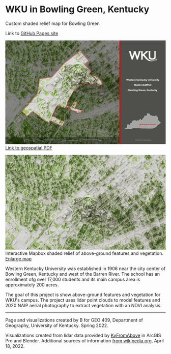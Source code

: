 # WKU in Bowling Green, Kentucky
Custom shaded relief map for Bowling Green

Link to [GitHub Pages site](https://tastyfreeze.github.io/bowling-green)

![WKU Campus area](Campus-map.jpg)
[Link to geospatial PDF](Campus-map.pdf)

![Link to Mapbox interactive map](preview-map.jpg)
Interactive Mapbox shaded relief of above-ground features and vegetation. [Enlarge map](map.html)

Western Kentucky University was established in 1906 near the city center of Bowling Green, Kentucky and west of the Barren River. The school has an enrollment ofg over 17,000 students and its main campus area is approximately 200 acres.

The goal of this project is show above-ground features and vegetation for WKU's campus. The project uses lidar point clouds to model features and 2020 NAIP aerial photography to extract vegetation with an NDVI analysis.

<hr>

Page and visualizations created by B for GEO 409, Department of Geography, University of Kentucky. Spring 2022.

Visualizations created from lidar data provided by [KyFromAbove](https://kyfromabove.ky.gov) in ArcGIS Pro and Blender. Additional sources of information [from wikipedia.org](https://en.wikipedia.org/wiki/Western_Kentucky_University), April 18, 2022.

